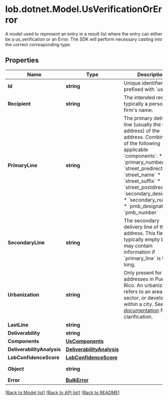 # lob.dotnet.Model.UsVerificationOrError
A model used to represent an entry in a result list where the entry can either be a us_verification or an Error. The SDK will perform necessary casting into the correct corresponding type. 

## Properties

Name | Type | Description | Notes
------------ | ------------- | ------------- | -------------
**Id** | **string** | Unique identifier prefixed with &#x60;us_ver_&#x60;. | [optional] 
**Recipient** | **string** | The intended recipient, typically a person&#39;s or firm&#39;s name. | [optional] 
**PrimaryLine** | **string** | The primary delivery line (usually the street address) of the address. Combination of the following applicable &#x60;components&#x60;: * &#x60;primary_number&#x60; * &#x60;street_predirection&#x60; * &#x60;street_name&#x60; * &#x60;street_suffix&#x60; * &#x60;street_postdirection&#x60; * &#x60;secondary_designator&#x60; * &#x60;secondary_number&#x60; * &#x60;pmb_designator&#x60; * &#x60;pmb_number&#x60;  | [optional] 
**SecondaryLine** | **string** | The secondary delivery line of the address. This field is typically empty but may contain information if &#x60;primary_line&#x60; is too long.  | [optional] 
**Urbanization** | **string** | Only present for addresses in Puerto Rico. An urbanization refers to an area, sector, or development within a city. See [USPS documentation](https://pe.usps.com/text/pub28/28api_008.htm#:~:text&#x3D;I51.,-4%20Urbanizations&amp;text&#x3D;In%20Puerto%20Rico%2C%20identical%20street,placed%20before%20the%20urbanization%20name.) for clarification.  | [optional] 
**LastLine** | **string** |  | [optional] 
**Deliverability** | **string** |  | [optional] 
**Components** | [**UsComponents**](UsComponents.md) |  | [optional] 
**DeliverabilityAnalysis** | [**DeliverabilityAnalysis**](DeliverabilityAnalysis.md) |  | [optional] 
**LobConfidenceScore** | [**LobConfidenceScore**](LobConfidenceScore.md) |  | [optional] 
**Object** | **string** |  | [optional] [default to ObjectEnum.UsVerification]
**Error** | [**BulkError**](BulkError.md) |  | [optional] 

[[Back to Model list]](../README.md#documentation-for-models) [[Back to API list]](../README.md#documentation-for-api-endpoints) [[Back to README]](../README.md)

